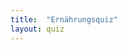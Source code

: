 ```yaml
---
title:  "Ernährungsquiz"
layout: quiz
---
```


<script>
  window.afterQuiz = {
    0: '/quizzes/ergebnisse/ernaehrung_karotte.html',
    3: '/quizzes/ergebnisse/ernaehrung_karotte.html',
    6: '/quizzes/ergebnisse/ernaehrung_karotte.html'
  }
  window.quiz = {
    questions: [
      {
        question: "Was ist geeignet zum Essen für das Kaninchen?",
        answer: 2,
        answers: [
          {
            text: "Schafgarbe"
          },
          {
            text: "Rollis"
          }
        ]
      },
      {
        question: "Sollten Kaninchen Wegeriche essen?",
        answer: 1,
        answers: [
          {
            text: "Ja"
          },
          {
            text: "Nein"
          }
        ]
      },
      {
        question: "Sollten Kaninchen Luzerne essen?",
        answer: 1,
        answers: [
          {
            text: "Ja"
          },
          {
            text: "Nein"
          }
        ]
      },
      {
        question: "Sollten Kaninchen Sonnenblume essen?",
        answer: 1,
        answers: [
          {
            text: "Ja"
          },
          {
            text: "Nein"
          }
        ]
      },
      {
        question: "Sollten Kaninchen Hollunder essen?",
        answer: 2,
        answers: [
          {
            text: "Ja"
          },
          {
            text: "Nein"
          }
        ]
      },
      {
        question: "Sollten Kaninchen Avocado essen?",
        answer: 2,
        answers: [
          {
            text: "Ja"
          },
          {
            text: "Nein"
          }
        ]
      },
      {
        question: "Sollten Kaninchen Chinakohl essen?",
        answer: 1,
        answers: [
          {
            text: "Ja"
          },
          {
            text: "Nein"
          }
        ]
      }
    ]
  }
</script>
